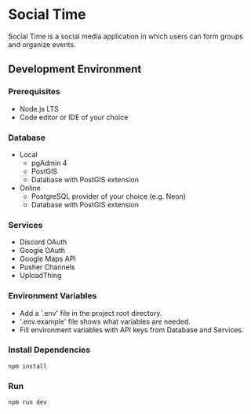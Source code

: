 # Social Time

Social Time is a social media application in which users can form groups and organize events.

## Development Environment

### Prerequisites

- Node.js LTS
- Code editor or IDE of your choice

### Database

- Local
  - pgAdmin 4
  - PostGIS
  - Database with PostGIS extension
- Online
  - PostgreSQL provider of your choice (e.g. Neon)
  - Database with PostGIS extension

### Services

- Discord OAuth
- Google OAuth
- Google Maps API
- Pusher Channels
- UploadThing

### Environment Variables

- Add a '.env' file in the project root directory.
- '.env.example' file shows what variables are needed.
- Fill environment variables with API keys from Database and Services.

### Install Dependencies

`npm install`

### Run

`npm run dev`
